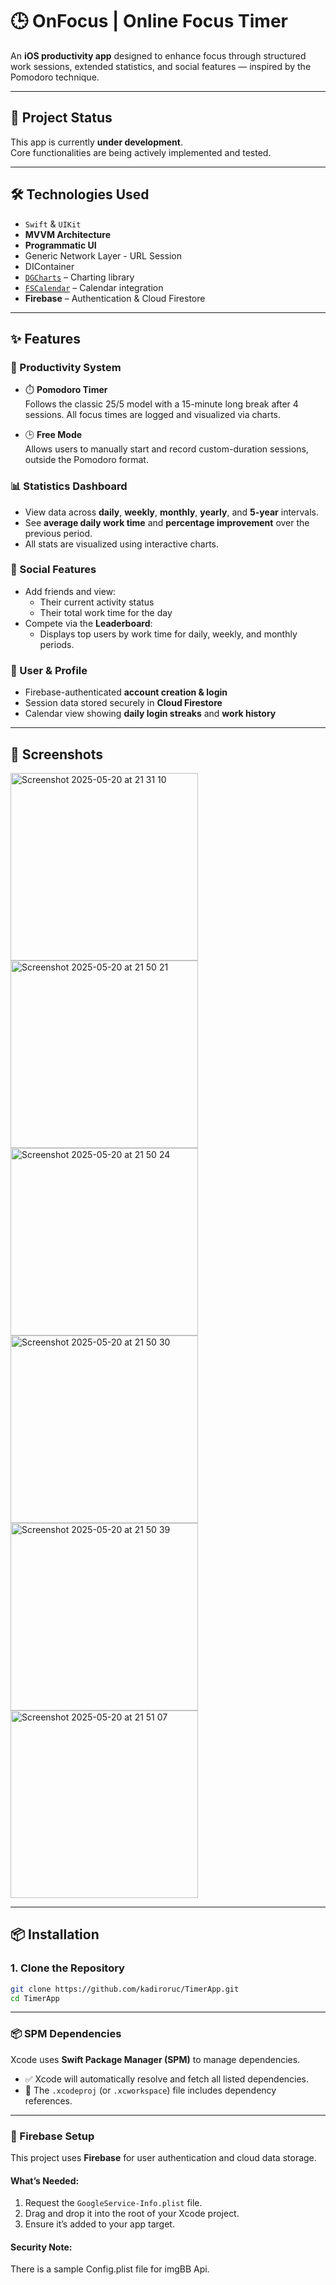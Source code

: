 # 🕒 OnFocus | Online Focus Timer

An **iOS productivity app** designed to enhance focus through structured work sessions, extended statistics, and social features — inspired by the Pomodoro technique.

---

## 🚧 Project Status

This app is currently **under development**.  
Core functionalities are being actively implemented and tested.

---

## 🛠️ Technologies Used

- `Swift` & `UIKit`
- **MVVM Architecture**
- **Programmatic UI**
- Generic Network Layer - URL Session
- DIContainer
- [`DGCharts`](https://github.com/danielgindi/Charts) – Charting library
- [`FSCalendar`](https://github.com/WenchaoD/FSCalendar) – Calendar integration
- **Firebase** – Authentication & Cloud Firestore

---

## ✨ Features

### 🎯 Productivity System
- ⏱️ **Pomodoro Timer**  
  Follows the classic 25/5 model with a 15-minute long break after 4 sessions. All focus times are logged and visualized via charts.

- 🕒 **Free Mode**  
  Allows users to manually start and record custom-duration sessions, outside the Pomodoro format.

### 📊 Statistics Dashboard
- View data across **daily**, **weekly**, **monthly**, **yearly**, and **5-year** intervals.
- See **average daily work time** and **percentage improvement** over the previous period.
- All stats are visualized using interactive charts.

### 👥 Social Features
- Add friends and view:
  - Their current activity status
  - Their total work time for the day
- Compete via the **Leaderboard**:
  - Displays top users by work time for daily, weekly, and monthly periods.

### 👤 User & Profile
- Firebase-authenticated **account creation & login**
- Session data stored securely in **Cloud Firestore**
- Calendar view showing **daily login streaks** and **work history**

---

## 📱 Screenshots
<img width="300" alt="Screenshot 2025-05-20 at 21 31 10" src="https://github.com/user-attachments/assets/85742010-06f4-40d9-b1b8-1f3f9deda56f" />
<img width="300" alt="Screenshot 2025-05-20 at 21 50 21" src="https://github.com/user-attachments/assets/19839489-7189-43ea-8ab6-bf65cf82fd5b" />
<img width="300" alt="Screenshot 2025-05-20 at 21 50 24" src="https://github.com/user-attachments/assets/069c59fc-1e13-48e6-976f-3b9246e57c58" />
<img width="300" alt="Screenshot 2025-05-20 at 21 50 30" src="https://github.com/user-attachments/assets/5678744a-eb7c-49c6-8af5-9fdde61fced3" />
<img width="300" alt="Screenshot 2025-05-20 at 21 50 39" src="https://github.com/user-attachments/assets/663cd430-54a5-45b6-a76c-d952a08f880c" />
<img width="300" alt="Screenshot 2025-05-20 at 21 51 07" src="https://github.com/user-attachments/assets/0c9ec1f1-c5ae-4328-b61e-94c2455ce452" />

---

## 📦 Installation

### 1. Clone the Repository

```bash
git clone https://github.com/kadiroruc/TimerApp.git
cd TimerApp
```
---

### 📦 SPM Dependencies

Xcode uses **Swift Package Manager (SPM)** to manage dependencies.

- ✅ Xcode will automatically resolve and fetch all listed dependencies.
- 📄 The `.xcodeproj` (or `.xcworkspace`) file includes dependency references.

---

### 🔐 Firebase Setup

This project uses **Firebase** for user authentication and cloud data storage.

#### What’s Needed:
1. Request the `GoogleService-Info.plist` file.
2. Drag and drop it into the root of your Xcode project.
3. Ensure it’s added to your app target.

#### Security Note:
There is a sample Config.plist file for imgBB Api.


